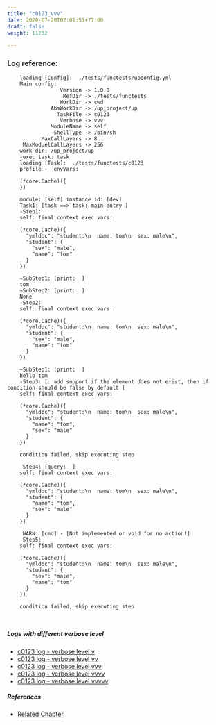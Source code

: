 ```yaml
---
title: "c0123_vvv"
date: 2020-07-20T02:01:51+77:00
draft: false
weight: 11232

---
```


### Log reference: <no value>

```
    loading [Config]:  ./tests/functests/upconfig.yml
    Main config:
                 Version -> 1.0.0
                  RefDir -> ./tests/functests
                 WorkDir -> cwd
              AbsWorkDir -> /up_project/up
                TaskFile -> c0123
                 Verbose -> vvv
              ModuleName -> self
               ShellType -> /bin/sh
           MaxCallLayers -> 8
     MaxModuelCallLayers -> 256
    work dir: /up_project/up
    -exec task: task
    loading [Task]:  ./tests/functests/c0123
    profile -  envVars:
    
    (*core.Cache)({
    })
    
    module: [self] instance id: [dev]
    Task1: [task ==> task: main entry ]
    -Step1:
    self: final context exec vars:
    
    (*core.Cache)({
      "ymldoc": "student:\n  name: tom\n  sex: male\n",
      "student": {
        "sex": "male",
        "name": "tom"
      }
    })
    
    ~SubStep1: [print:  ]
    tom
    ~SubStep2: [print:  ]
    None
    -Step2:
    self: final context exec vars:
    
    (*core.Cache)({
      "ymldoc": "student:\n  name: tom\n  sex: male\n",
      "student": {
        "sex": "male",
        "name": "tom"
      }
    })
    
    ~SubStep1: [print:  ]
    hello tom
    -Step3: [: add support if the element does not exist, then if condition should be false by default ]
    self: final context exec vars:
    
    (*core.Cache)({
      "ymldoc": "student:\n  name: tom\n  sex: male\n",
      "student": {
        "name": "tom",
        "sex": "male"
      }
    })
    
    condition failed, skip executing step 
    
    -Step4: [query:  ]
    self: final context exec vars:
    
    (*core.Cache)({
      "ymldoc": "student:\n  name: tom\n  sex: male\n",
      "student": {
        "name": "tom",
        "sex": "male"
      }
    })
    
     WARN: [cmd] - [Not implemented or void for no action!]
    -Step5:
    self: final context exec vars:
    
    (*core.Cache)({
      "ymldoc": "student:\n  name: tom\n  sex: male\n",
      "student": {
        "sex": "male",
        "name": "tom"
      }
    })
    
    condition failed, skip executing step 
    
    
```

##### Logs with different verbose level
* [c0123 log - verbose level v](../../logs/c0123_v)
* [c0123 log - verbose level vv](../../logs/c0123_vv)
* [c0123 log - verbose level vvv](../../logs/c0123_vvv)
* [c0123 log - verbose level vvvv](../../logs/c0123_vvvv)
* [c0123 log - verbose level vvvvv](../../logs/c0123_vvvvv)

##### References
* [Related Chapter](../../flow-controll/c0123)
